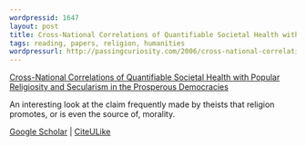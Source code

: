 ```yaml
---
wordpressid: 1647
layout: post
title: Cross-National Correlations of Quantifiable Societal Health with Popular Religiosity and Secularism in the Prosperous Democracies
tags: reading, papers, religion, humanities
wordpressurl: http://passingcuriosity.com/2006/cross-national-correlations-of-quantifiable-societal-health-with-popular-religiosity-and-secularism-in-the-prosperous-democracies/
---
```


[Cross-National Correlations of Quantifiable Societal Health with Popular
Religiosity and Secularism in the Prosperous Democracies][1]

An interesting look at the claim frequently made by theists that
religion promotes, or is even the source of, morality.

[Google Scholar][2] | [CiteULike][3]

[1]: http://moses.creighton.edu/JRS/2005/2005-11.html
[2]: http://scholar.google.com/scholar?cluster=686815026013640400
[3]: http://www.citeulike.org/article/352077
